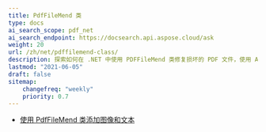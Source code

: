```yaml
---
title: PdfFileMend 类
type: docs
ai_search_scope: pdf_net
ai_search_endpoint: https://docsearch.api.aspose.cloud/ask
weight: 20
url: /zh/net/pdffilemend-class/
description: 探索如何在 .NET 中使用 PDFFileMend 类修复损坏的 PDF 文件，使用 Aspose.PDF。
lastmod: "2021-06-05"
draft: false
sitemap:
    changefreq: "weekly"
    priority: 0.7
---
```

- [使用 PdfFileMend 类添加图像和文本](/pdf/net/adding-images-and-text-using-pdffilemend-class/)